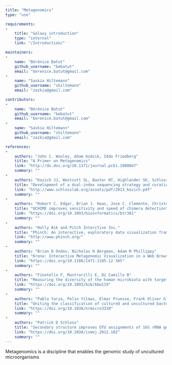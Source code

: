 ```yaml
---
title: "Metagenomics"
type: "use"

requirements:
-
    title: "Galaxy introduction"
    type: "internal"
    link: "/Introduction/"

maintainers:
-
    name: "Bérénice Batut"
    github_username: "bebatut"
    email: "berenice.batut@gmail.com"
-
    name: "Saskia Hiltemann"
    github_username: "shiltemann"
    email: "zazkia@gmail.com"

contributors:
-
    name: "Bérénice Batut"
    github_username: "bebatut"
    email: "berenice.batut@gmail.com"
-
    name: "Saskia Hiltemann"
    github_username: "shiltemann"
    email: "zazkia@gmail.com"

references:
-
    authors: "John C. Wooley, Adam Godzik, Iddo Friedberg"
    title: "A Primer on Metagenomics"
    link: "http://dx.doi.org/10.1371/journal.pcbi.1000667"
    summary: ""
-
    authors: "Kozich JJ, Westcott SL, Baxter NT, Highlander SK, Schloss PD"
    title: "Development of a dual-index sequencing strategy and curation pipeline for analyzing amplicon sequence data on the MiSeq Illumina sequencing platform. Applied and Environmental Microbiology"
    link: "http://www.schlosslab.org/assets/pdf/2013_kozich.pdf"
    summary: ""
-
    authors: "Robert C. Edgar, Brian J. Haas, Jose C. Clemente, Christopher Quince, Rob Knight"
    title: "UCHIME improves sensitivity and speed of chimera detection"
    link: "https://doi.org/10.1093/bioinformatics/btr381"
    summary: ""
-
    authors: "Holly Bik and Pitch Interctive Inc."
    title: "Phinch: An interactive, exploratory data visualization framework for -omic datasets"
    link: "http://www.phinch.org/"
    summary: ""
-
    authors: "Brian D Ondov, Nicholas H Bergman, Adam M Phillippy"
    title: "Krona: Interactive Metagenomic Visualization in a Web Browser"
    link: "https://doi.org/10.1186/1471-2105-12-385"
    summary: ""
-
    authors: "Finotello F, Mastrorilli E, Di Camillo B"
    title: "Measuring the diversity of the human microbiota with targeted next-generation sequencing."
    link: "https://doi.org/10.1093/bib/bbw119"
    summary: ""
-
    authors: "Pablo Yarza, Pelin Yilmaz, Elmar Pruesse, Frank Oliver Glöckner, Wolfgang Ludwig, Karl-Heinz Schleifer, William B. Whitman, Jean Euzéby, Rudolf Amann, Ramon Rosselló-Móra"
    title: "Uniting the classification of cultured and uncultured bacteria and archaea using 16S rRNA gene sequences."
    link: "https://doi.org/10.1038/nrmicro3330"
    summary: ""
-
    authors: "Patrick D Schloss"
    title: "Secondary structure improves OTU assignments of 16S rRNA gene sequences."
    link: "https://doi.org/10.1038/ismej.2012.102"
    summary: ""
---
```


Metagenomics is a discipline that enables the genomic study of uncultured microorganisms
